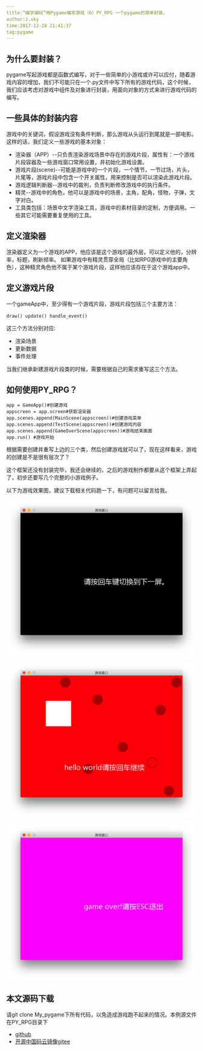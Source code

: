 ```yaml
---
title:“编学编玩”用Pygame编写游戏（6）PY_RPG 一个pygame的简单封装。
author:J.sky
time:2017-12-28 21:41:37
tag:pygame
---
```


## 为什么要封装？

pygame写起游戏都是函数式编写，对于一些简单的小游戏或许可以应付，随着游戏内容的增加，我们不可能只在一个.py文件中写下所有的游戏代码，这个时候，我们应该考虑对游戏中组件及对象进行封装，用面向对象的方式来进行游戏代码的编写。

## 一些具体的封装内容

游戏中的关键词，假设游戏没有条件判断，那么游戏从头运行到尾就是一部电影。
这样的话，我们定义一些游戏的基本对象：

+ 渲染器（APP）--只负责渲染游戏场景中存在的游戏片段，属性有：一个游戏片段容器及一些游戏窗口常用设置，并初始化游戏设置。
+ 游戏片段(scene)--可能是游戏中的一个片段，一个情节，一节过场，片头，片尾等，游戏片段中包含一个开关属性，用来控制是否可以渲染此游戏片段。
+ 游戏逻辑判断器--游戏中的裁判，负责判断修改游戏中的执行条件。
+ 精灵--游戏中的角色，他可以是游戏中的场景，主角，配角，怪物，子弹，文字对白。
+ 工具类包括：场景中文字渲染工具，游戏中的素材目录的定制，方便调用。一些其它可能需要重复使用的工具。



## 定义渲染器

渲染器定义为一个游戏的APP，他应该是这个游戏的最外层，可以定义他的，分辨率，标题，刷新频率。
如果游戏中有精灵贯穿全局（比如RPG游戏中的主要角色），这种精灵角色他不属于某个游戏片段，这样他应该存在于这个游戏app中。


## 定义游戏片段

一个gameApp中，至少得有一个游戏片段，游戏片段包括三个主要方法：

    draw() update() handle_event()

这三个方法分别对应:

+ 渲染场景
+ 更新数据 
+ 事件处理

当我们继承新建游戏片段类的时候，需要根据自己的需求重写这三个方法。

## 如何使用PY_RPG？

    app = GameApp()#创建游戏
    appscreen = app.screen#获取渲染器
    app.scenes.append(MainScene(appscreen))#创建游戏菜单
    app.scenes.append(TestScene(appscreen))#创建游戏内容
    app.scenes.append(GameOverScene(appscreen))#游戏结束画面
    app.run() #游戏开始

根据需要创建并重写上边的三个类，然后创建游戏就可以了，现在这样看来，游戏的创建是不是很有层次了？

这个框架还没有封装完毕，我还会继续的，之后的游戏制作都要从这个框架上弄起了，初步还要写几个完整的小游戏例子。

以下为游戏效果图，建议下载相关代码跑一下，有问题可以留言给我。

![输入图片说明](assets/images/media/upload/2017/12/Snip20171228_5.png)

![输入图片说明](assets/images/media/upload/2017/12/Snip20171228_6.png)

![输入图片说明](assets/images/media/upload/2017/12/Snip20171228_7.png)

## 本文源码下载

请git clone My_pygame下所有代码，以免造成游戏跑不起来的情况。本例源文件在PY_RPG目录下

+ [github](https://github.com/bosichong/My_pygame/)
+ [开源中国码云镜像gitee](https://gitee.com/J_Sky/My_pygame/)